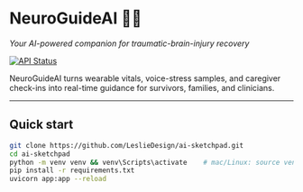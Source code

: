 # NeuroGuideAI 🧠✨  
*Your AI-powered companion for traumatic-brain-injury recovery*

[![API Status](https://img.shields.io/badge/API-local--dev-green?style=flat-square&logo=fastapi)](http://127.0.0.1:8000/docs)

NeuroGuideAI turns wearable vitals, voice-stress samples, and caregiver check-ins into real-time guidance for survivors, families, and clinicians.

---

## Quick start

```bash
git clone https://github.com/LeslieDesign/ai-sketchpad.git
cd ai-sketchpad
python -m venv venv && venv\Scripts\activate    # mac/Linux: source venv/bin/activate
pip install -r requirements.txt
uvicorn app:app --reload
